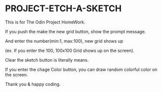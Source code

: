# PROJECT-ETCH-A-SKETCH

This is for The Odin Project HomeWork.

If you push the make the new grid button, show the prompt message.

And enter the number(min:1, max:100), new grid shows up

(ex. If you enter the 100, 100x100 Grid shows up on the screen).

Clear the sketch button is literally means.

If you enter the chage Color button, you can draw random colorful color on the screen.

Thank you & happy coding.
